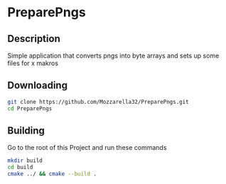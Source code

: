 # PreparePngs
## Description
Simple application that converts pngs into byte arrays and sets up some files for x makros


## Downloading 
```bash
git clone https://github.com/Mozzarella32/PreparePngs.git
cd PreparePngs
```

## Building
Go to the root of this Project and run these commands
```bash
mkdir build
cd build
cmake ../ && cmake --build .
```
